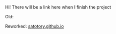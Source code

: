   Hi! There will be a link here when I finish the project 
  
  Old: 
  
  Reworked: [satotory.github.io](https://satotory.github.io)

